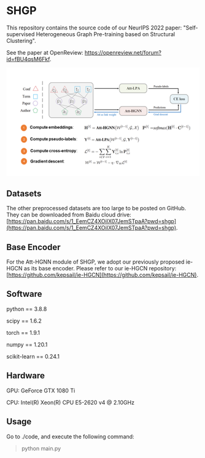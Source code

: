 # SHGP
This repository contains the source code of our NeurIPS 2022 paper: "Self-supervised Heterogeneous Graph Pre-training based on Structural Clustering". 

See the paper at OpenReview: <https://openreview.net/forum?id=fBU4qsM6Fkf>.



![model](shgp.png)



## Datasets
The other preprocessed datasets are too large to be posted on GitHub. They can be downloaded from Baidu cloud drive: [https://pan.baidu.com/s/1_EemCZ4XOiIX07JemSTpaA?pwd=shgp](https://pan.baidu.com/s/1_EemCZ4XOiIX07JemSTpaA?pwd=shgp).



## Base Encoder
For the Att-HGNN module of SHGP, we adopt our previously proposed ie-HGCN as its base encoder. Please refer to our ie-HGCN repository: [https://github.com/kepsail/ie-HGCN](https://github.com/kepsail/ie-HGCN).



## Software

python == 3.8.8

scipy == 1.6.2

torch == 1.9.1

numpy == 1.20.1

scikit-learn == 0.24.1



## Hardware
GPU: GeForce GTX 1080 Ti

CPU: Intel(R) Xeon(R) CPU E5-2620 v4 @ 2.10GHz




## Usage
Go to ./code, and execute the following command:
> python main.py 

